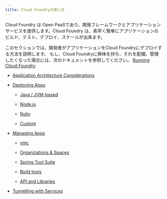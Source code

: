 ```yaml
---
title: Cloud Foundryの使い方
---
```


Cloud Foundry は Open PaaSであり、開発フレームワークとアプリケーションサービスを提供します。Cloud Foundry は、素早く簡単にアプリケーションのビルド、テスト、デプロイ、スケールが出来ます。

このセクションでは、開発者がアプリケーションをCloud Foundryにデプロイする方法を説明します。
もし、Cloud Foundryに興味を持ち、それを配備、管理したくなった場合には、次のドキュメントを参照してください。
 [Running Cloud Foundry](/docs/running/index.html) 

* [Application Architecture Considerations](app-arch/index.html)

* [Deploying Apps](deploying-apps/index.html)

  * [Java / JVM-based](deploying-apps/jvm/index.html)

  * [Node.js](deploying-apps/javascript/index.html)

  * [Ruby](deploying-apps/ruby/index.html)

  * [Custom](deploying-apps/custom/index.html)

* [Managing Apps](managing-apps/index.html)

  * [vmc](managing-apps/vmc/index.html)

  * [Organizations & Spaces](managing-apps/orgs-and-spaces.html)
  
  * [Spring Tool Suite](managing-apps/sts/index.html)
 
  * [Build tools](managing-apps/build-tools/index.html)

  * [API and Libraries](managing-apps/libs/index.html)

* [Tunnelling with Services](tunnelling-with-services.html)
